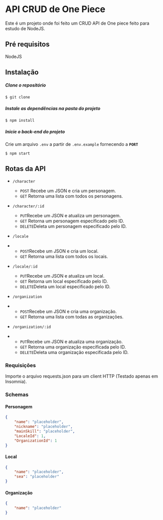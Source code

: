 # API CRUD de One Piece

Este é um projeto onde foi feito um CRUD API de One piece feito para estudo de NodeJS.


## Pré requisitos

NodeJS

## Instalação

##### Clone o repositório

```
$ git clone 
```

##### Instale as dependências na pasta do projeto

```
$ npm install
```

##### Inicie o back-end do projeto

Crie um arquivo  `.env`  a partir de  `.env.example`  fornecendo a  **`PORT`**

```
$ npm start 
```

## Rotas da API

-   `/character`  
	 - `POST` Recebe um JSON e cria um personagem.
	- `GET`  Retorna uma lista com todos os personagens.
	
-   `/character/:id`
	- `PUT`Recebe um JSON e atualiza um personagem.
	 - `GET` Retorna um personagem especificado pelo ID.
    - `DELETE`Deleta um personagem especificado pelo ID.
    
-   `/locale`
- 	- `POST`Recebe um JSON e cria um local.
	 - `GET` Retorna uma lista com todos os locais.
	 
-   `/locale/:id`
	- `PUT`Recebe um JSON e atualiza um local.
	 - `GET` Retorna um local especificado pelo ID.
    - `DELETE`Deleta um local especificado pelo ID.
    
-   `/organization`
- 	- `POST`Recebe um JSON e cria uma organização.
	 - `GET` Retorna uma lista com todas as organizações.
	 
-   `/organization/:id`
- 	- `PUT`Recebe um JSON e atualiza uma organização.
	 - `GET` Retorna uma organização especificada pelo ID.
    - `DELETE`Deleta uma organização especificada pelo ID.

### Requisições
Importe o arquivo requests.json para um client HTTP (Testado apenas em Insomnia).
### Schemas
#### Personagem
```JSON
{
	"name": "placeholder",
	"nickname": "placeholder",
	"mainSkill": "placeholder",
	"LocaleId": 1,
	"OrganizationId": 1
}
```
#### Local
```JSON
{
	"name": "placeholder",
	"sea": "placeholder"
}
```

#### Organização
```JSON
{
	"name": "placeholder"
}
```
